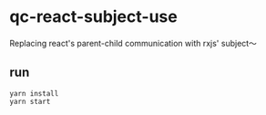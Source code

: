 # qc-react-subject-use
Replacing react's parent-child communication with rxjs' subject～


## run
```
yarn install
yarn start

```
